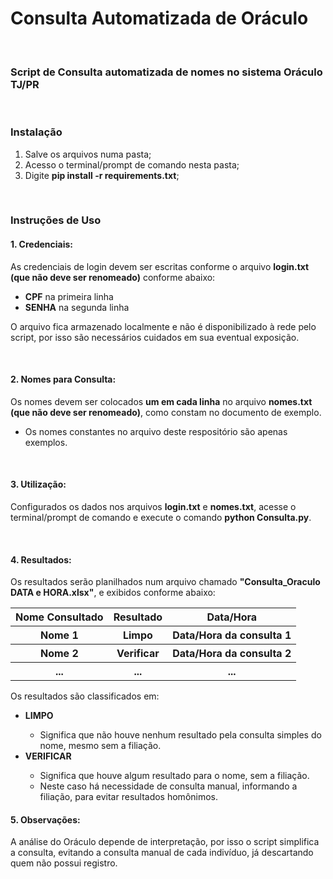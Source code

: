 <h1>Consulta Automatizada de Oráculo</h1>
<br>
<h3>Script de Consulta automatizada de nomes no sistema Oráculo TJ/PR</h3>
<br>
<h3>Instalação</h3>
<ol>
    <li>Salve os arquivos numa pasta;</li>
    <li>Acesso o terminal/prompt de comando nesta pasta;</li>
    <li>Digite <strong>pip install -r requirements.txt</strong>;</li>
</ol>
<br>
<h3>Instruções de Uso</h3>

<h4>1. Credenciais:</h4>
<p>As credenciais de login devem ser escritas conforme o arquivo <strong>login.txt (que não deve ser renomeado)</strong>
    conforme abaixo:
<ul>
    <li><strong>CPF</strong> na primeira linha</li>
    <li><strong>SENHA</strong> na segunda linha</li>
</ul>
O arquivo fica armazenado localmente e não é disponibilizado à rede pelo script, por isso são necessários cuidados em
sua eventual exposição.
</p><br>

<h4>2. Nomes para Consulta:</h4>
<p>Os nomes devem ser colocados <strong>um em cada linha</strong> no arquivo <strong>nomes.txt (que não deve ser
        renomeado)</strong>, como constam no documento de exemplo.
<ul>
    <li>Os nomes constantes no arquivo deste respositório são apenas exemplos.</li>
</ul>
</p><br>

<h4>3. Utilização:</h4>
<p>Configurados os dados nos arquivos <strong>login.txt</strong> e <strong>nomes.txt</strong>, acesse o terminal/prompt
    de comando e execute o comando <strong>python Consulta.py</strong>.
</p><br>

<h4>4. Resultados:</h4>
<p>Os resultados serão planilhados num arquivo chamado <strong>"Consulta_Oraculo DATA e HORA.xlsx"</strong>, e exibidos
    conforme abaixo:</p>
<table>
    <thead>
        <th>Nome Consultado</th>
        <th>Resultado</th>
        <th>Data/Hora</th>
    </thead>
    <tr>
        <th>Nome 1</th>
        <th><strong>Limpo</strong></th>
        <th>Data/Hora da consulta 1</th>
    </tr>
    <tr>
        <th>Nome 2</th>
        <th><strong>Verificar
                <?strong></th>
        <th>Data/Hora da consulta 2</th>
    </tr>
    <tr>
        <th>...</th>
        <th>...</th>
        <th>...</th>
    </tr>
</table>

<p>Os resultados são classificados em:
<ul>
    <li><strong>LIMPO</strong></li>
        <ul><li>Significa que não houve nenhum resultado pela consulta simples do nome, mesmo sem a filiação.</li></ul>
    <li><strong>VERIFICAR</strong></li>
        <ul>
            <li>Significa que houve algum resultado para o nome, sem a filiação.</li>
            <li>Neste caso há necessidade de consulta manual, informando a filiação, para evitar resultados homônimos.</li>
        </ul>
</ul>
</p>

<h4>5. Observações:</h4>
<p>A análise do Oráculo depende de interpretação, por isso o script simplifica a consulta, evitando a consulta manual de cada indivíduo, já descartando quem não possui registro.</p>

